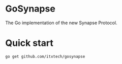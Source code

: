 # GoSynapse
The Go implementation of the new Synapse Protocol.

# Quick start
```bash
go get github.com/itxtech/gosynapse
```

